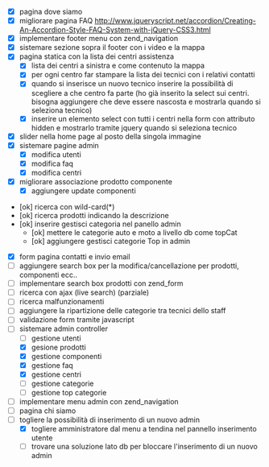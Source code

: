 - [X] pagina dove siamo
- [X] migliorare pagina FAQ
http://www.jqueryscript.net/accordion/Creating-An-Accordion-Style-FAQ-System-with-jQuery-CSS3.html
- [X] implementare footer menu con zend_navigation
- [X] sistemare sezione sopra il footer con i video e la mappa
- [X] pagina statica con la lista dei centri assistenza
  - [X] lista dei centri a sinistra e come contenuto la mappa
  - [X] per ogni centro far stampare la lista dei tecnici con i relativi contatti
  - [X] quando si inserisce un nuovo tecnico inserire la possibilità di scegliere a che centro fa parte
  (ho già inserito la select sui centri. bisogna aggiungere che deve essere nascosta e mostrarla quando si seleziona tecnico)
  - [X] inserire un elemento select con tutti i centri nella form con attributo hidden e mostrarlo tramite jquery quando si seleziona tecnico
- [X] slider nella home page al posto della singola immagine
- [X] sistemare pagine admin
  - [X] modifica utenti
  - [X] modifica faq
  - [X] modifica centri
- [X] migliorare associazione prodotto componente
   - [X] aggiungere update componenti
- [ok] ricerca con wild-card(*)
- [ok] ricerca prodotti indicando la descrizione
- [ok] inserire gestisci categoria nel panello admin
  - [ok] mettere le categorie auto e moto a livello db come topCat
  - [ok] aggiungere gestisci categorie Top in admin
- [X] form pagina contatti e invio email
- [ ] aggiungere search box per la modifica/cancellazione per prodotti, componenti ecc..
- [ ] implementare search box prodotti con zend_form
- [ ] ricerca con ajax (live search) (parziale)
- [ ] ricerca malfunzionamenti
- [ ] aggiungere la ripartizione delle categorie tra tecnici dello staff
- [ ] validazione form tramite javascript
- [ ] sistemare admin controller
  - [ ] gestione utenti
  - [X] gesione prodotti
  - [X] gestione componenti
  - [X] gestione faq
  - [X] gestione centri
  - [ ] gestione categorie
  - [ ] gestione top categorie
- [ ] implementare menu admin con zend_navigation
- [ ] pagina chi siamo
- [ ] togliere la possibilità di inserimento di un nuovo admin
  - [X] togliere amministratore dal menu a tendina nel pannello inserimento utente
  - [ ] trovare una soluzione lato db per bloccare l'inserimento di un nuovo admin
